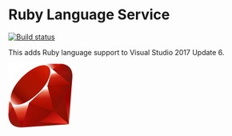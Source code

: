 # Ruby Language Service

[![Build status](https://ci.appveyor.com/api/projects/status/bn2pfammoonfe67y?svg=true)](https://ci.appveyor.com/project/madskristensen/rubylanguageservice)

This adds Ruby language support to Visual Studio 2017 Update 6.

![Ruby](src/resources/icon.png)

